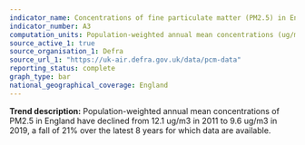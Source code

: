 ```yaml
---
indicator_name: Concentrations of fine particulate matter (PM2.5) in England, 2011 to 2018
indicator_number: A3
computation_units: Population-weighted annual mean concentrations (ug/m3)
source_active_1: true
source_organisation_1: Defra
source_url_1: "https://uk-air.defra.gov.uk/data/pcm-data"
reporting_status: complete
graph_type: bar
national_geographical_coverage: England
---
```

**Trend description:** Population-weighted annual mean concentrations of PM2.5 in England have declined from 12.1 ug/m3 in 2011 to 9.6 ug/m3 in 2019, a fall of 21% over the latest 8 years for which data are available.